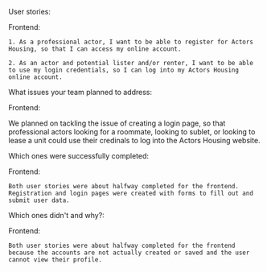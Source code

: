 User stories:

  Frontend:
  
    1. As a professional actor, I want to be able to register for Actors Housing, so that I can access my online account.
    
    2. As an actor and potential lister and/or renter, I want to be able to use my login credentials, so I can log into my Actors Housing online account.



What issues your team planned to address:

Frontend:

  We planned on tackling the issue of creating a login page, so that professional actors looking for a roommate, looking to sublet, or looking to lease a unit could use their credinals to log into the Actors Housing website.



Which ones were successfully completed:

  Frontend:
  
    Both user stories were about halfway completed for the frontend. Registration and login pages were created with forms to fill out and submit user data.



Which ones didn't and why?:

  Frontend:
  
    Both user stories were about halfway completed for the frontend because the accounts are not actually created or saved and the user cannot view their profile.
